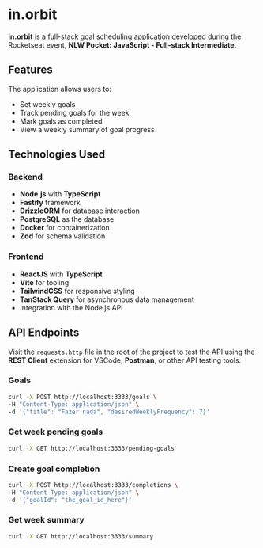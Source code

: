 # in.orbit

**in.orbit** is a full-stack goal scheduling application developed during the Rocketseat event, **NLW Pocket: JavaScript - Full-stack Intermediate**.

## Features

The application allows users to:
- Set weekly goals
- Track pending goals for the week
- Mark goals as completed
- View a weekly summary of goal progress

## Technologies Used

### Backend
- **Node.js** with **TypeScript**
- **Fastify** framework
- **DrizzleORM** for database interaction
- **PostgreSQL** as the database
- **Docker** for containerization
- **Zod** for schema validation

### Frontend
- **ReactJS** with **TypeScript**
- **Vite** for tooling
- **TailwindCSS** for responsive styling
- **TanStack Query** for asynchronous data management
- Integration with the Node.js API

## API Endpoints

Visit the `requests.http` file in the root of the project to test the API using the **REST Client** extension for VSCode, **Postman**, or other API testing tools.

### Goals

```bash
curl -X POST http://localhost:3333/goals \
-H "Content-Type: application/json" \
-d '{"title": "Fazer nada", "desiredWeeklyFrequency": 7}'
```

### Get week pending goals

```bash
curl -X GET http://localhost:3333/pending-goals
```

### Create goal completion

```bash
curl -X POST http://localhost:3333/completions \
-H "Content-Type: application/json" \
-d '{"goalId": "the_goal_id_here"}'
```

### Get week summary

```bash
curl -X GET http://localhost:3333/summary
```